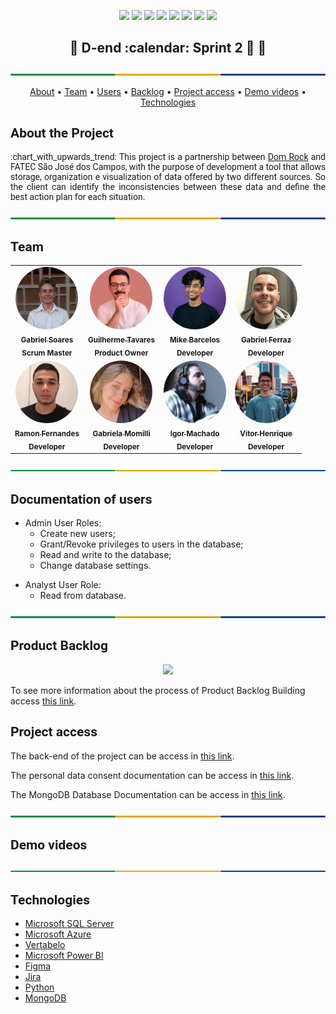 <html>
  <body>
     <p align="center"> <img src="https://img.shields.io/badge/Vertabelo-0678BE?style=for-the-badge&logo=Vertabelo&logoColor=white"> <img src="https://img.shields.io/badge/PowerBI-F2C811?style=for-the-badge&logo=Power%20BI&logoColor=white"> <img src="https://img.shields.io/badge/Figma-F24E1E?style=for-the-badge&logo=figma&logoColor=white"> <img src="https://img.shields.io/badge/Python-006400?style=for-the-badge&logo=Python&logoColor=white"> <img src="https://img.shields.io/badge/MongoDB-228B22?style=for-the-badge&logo=MongoDB&logoColor=white"> <img src="https://img.shields.io/badge/Microsoft SQL Server-cc6600?style=for-the-badge&logo=microsoft%20sql%20server&logoColor=white"> <img src="https://img.shields.io/badge/Microsoft Azure-3366cc?style=for-the-badge&logo=Microsoft Azure&logoColor=white"> <img src="https://img.shields.io/badge/jira-%230A0FFF.svg?style=for-the-badge&logo=jira&logoColor=white"></p>
    
   
  <h2 align="center"> 🚧 D-end :calendar:  Sprint 2 🚀 🚧 </h2>
  
  <p align="center"> <img src="https://github.com/guiftavares/Registro-de-Livros/blob/main/Group%2040linha.png"></p>
    
 <p align="center">
 <a href="#-about-the-project">About</a> •
 <a href="#-team">Team</a> •
 <a href="#-documentation-of-users">Users</a> •
 <a href="#-product-backlog">Backlog</a> •
 <a href="#-project-access">Project access</a> • 
 <a href="#-demo-videos">Demo videos</a> • 
 <a href="#-technologies">Technologies</a>
 </p>
 
 <h2 style="font-family:roboto;"> About the Project</h2>
 <p align="justify" style="font-family:roboto;"> :chart_with_upwards_trend: This project is a partnership between <a href="https://www.domrock.net/">Dom Rock</a> and FATEC São José dos Campos, with the purpose of development a tool that allows storage, organization e visualization of data offered by two different sources. So the client can identify the inconsistencies between these data and define the best action plan for each situation.</p>
 
 <p align="center"> <img src="https://github.com/guiftavares/Registro-de-Livros/blob/main/Group%2040linha.png"></p>
 
 <h2 style="font-family:roboto;"> Team</h2>
  <table align="center">
  <tr>
    <td align="center"><a href="https://www.linkedin.com/in/gabrielsoaresgoncalves/"><img style="border-radius: 50%;" src="https://github.com/GabrielSG20/API4Sem2021/blob/documentation/images/GabrielSoares.jfif" width="100px;" alt=""/><br /><sub><b>Gabriel Soares</b></sub></a><br/><sub><b>Scrum Master</b></sub></td>
     <td align="center"><a href="https://www.linkedin.com/in/guilhermeftavares/"><img style="border-radius: 50%;" src="https://github.com/GabrielSG20/API4Sem2021/blob/documentation/images/GuilhermeTavares.png" width="100px;" alt=""/><br/><sub><b>Guilherme Tavares</b></sub></a><br/><sub><b>Product Owner</b></sub></td>
    <td align="center"><a href="https://www.linkedin.com/in/mike-barcelos-b4648016a/"><img style="border-radius: 50%;" src="https://github.com/GabrielSG20/API4Sem2021/blob/documentation/images/MikeBarcelos.jfif" width="100px;" alt=""/><br /><sub><b>Mike Barcelos</b></sub></a><br/><sub><b>Developer</b></sub></td>
    <td align="center"><a href="https://www.linkedin.com/in/gabrielferraz01/"><img style="border-radius: 50%;" src="https://github.com/API6Sem22/API6Doc/blob/main/images/GabrielH.jpg" width="100px;" alt=""/><br /><sub><b>Gabriel Ferraz</b></sub></a><br/><sub><b>Developer</b></sub></td>
  </tr>
  <tr>
  <td align="center"><a href="https://www.linkedin.com/in/ramon-fernandes-19244a1ab/"><img style="border-radius: 50%;" src="https://github.com/GabrielSG20/API4Sem2021/blob/documentation/images/RamonFernandes.jfif" width="100px;" alt=""/><br /><sub><b>Ramon Fernandes</b></sub></a><br/><sub><b>Developer</b></sub></td>
   <td align="center"><a href="https://www.linkedin.com/in/gabriela-momilli-105b1a184/"><img style="border-radius: 50%;" src="https://github.com/API6Sem22/API6Doc/blob/main/images/GabrielaMomilli.jpeg" width="100px;" alt=""/><br /><sub><b>Gabriela Momilli</b></sub></a><br/><sub><b>Developer</b></sub></td>    
   <td align="center"><a href="https://www.linkedin.com/in/igor-m-machado/"><img style="border-radius: 50%;" src="https://github.com/API6Sem22/API6Doc/blob/main/images/IgorM.jpg" width="100px;" alt=""/><br /><sub><b>Igor Machado</b></sub></a><br/><sub><b>Developer</b></sub></td>  
   <td align="center"><a href="https://www.linkedin.com/in/vitorhspereira/"><img style="border-radius: 50%;" src="https://github.com/API6Sem22/API6Doc/blob/main/images/VitorH.jpg" width="100px;" alt=""/><br /><sub><b>Vitor Henrique</b></sub></a><br/><sub><b>Developer</b></sub></td>  
  </tr>
</table>
    
  <p align="center"> <img src="https://github.com/guiftavares/Registro-de-Livros/blob/main/Group%2040linha.png"></p>
  
  <h2 style="font-family:roboto;"> Documentation of users</h2>
    
  <ul>
    <li> Admin User Roles:
    <ul>
      <li> Create new users; </li>
      <li> Grant/Revoke privileges to users in the database; </li>
      <li> Read and write to the database; </li>
      <li> Change database settings. </li>
      </ul></li>
  </ul>
    
  <ul>
    <li> Analyst User Role:
    <ul>
      <li> Read from database. </li>
      </ul></li>
   </ul>
  
  <p align="center"> <img src="https://github.com/guiftavares/Registro-de-Livros/blob/main/Group%2040linha.png"></p>

  <h2 style="font-family:roboto;"> Product Backlog</h2>
   <p align="center"> <img src="https://user-images.githubusercontent.com/61523979/191874855-35ed390e-a579-4794-9064-16f98fc57160.jpg" style="width: 400px;"></p>
   <p>To see more information about the process of Product Backlog Building access <a href="https://www.figma.com/file/NFWIWaxC1tScrvCGr3ZwNY/PBB-6-SEM?node-id=0%3A1">this link</a>.</p>
 
  <h2 style="font-family:roboto;"> Project access</h2>
    <p>The back-end of the project can be access in <a href="https://github.com/API6Sem22/API6Back">this link</a>.</p>
    <p>The personal data consent documentation can be access in <a href="https://github.com/API6Sem22/API6Doc/blob/main/TERMO%20DE%20CONSENTIMENTO%20PARA%20TRATAMENTO%20DE%20DADOS%20PESSOAIS.docx.pdf">this link</a>.</p>
    <p>The MongoDB Database Documentation can be access in <a href="https://github.com/API6Sem22/API6Doc/tree/main/MongoDB%20Database%20Documentation">this link</a>.</p>
    
    
<p align="center"> <img src="https://github.com/guiftavares/Registro-de-Livros/blob/main/Group%2040linha.png"></p>
 
<h2 style="font-family:roboto;"> Demo videos</h2>
  
  <p align="center"> <img src="https://github.com/guiftavares/Registro-de-Livros/blob/main/Group%2040linha.png"></p>
  
  <h2 style="font-family:roboto;"> Technologies</h2>
  
   * [Microsoft SQL Server](https://www.microsoft.com/pt-br/sql-server/sql-server-2019)
   * [Microsoft Azure](https://azure.microsoft.com/pt-br/)
   * [Vertabelo](https://vertabelo.com/)
   * [Microsoft Power BI](https://powerbi.microsoft.com/pt-br/)
   * [Figma](https://www.figma.com/)  
   * [Jira](https://www.atlassian.com/br/software/jira)
   * [Python](https://www.python.org/)
   * [MongoDB](https://www.mongodb.com/pt-br)
    
  </body>
 <html>
